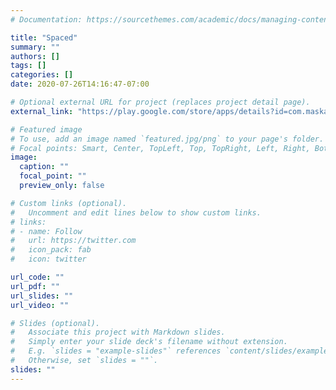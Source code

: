 ```yaml
---
# Documentation: https://sourcethemes.com/academic/docs/managing-content/

title: "Spaced"
summary: ""
authors: []
tags: []
categories: []
date: 2020-07-26T14:16:47-07:00

# Optional external URL for project (replaces project detail page).
external_link: "https://play.google.com/store/apps/details?id=com.maskaravivek.spaced&hl=en_US"

# Featured image
# To use, add an image named `featured.jpg/png` to your page's folder.
# Focal points: Smart, Center, TopLeft, Top, TopRight, Left, Right, BottomLeft, Bottom, BottomRight.
image:
  caption: ""
  focal_point: ""
  preview_only: false

# Custom links (optional).
#   Uncomment and edit lines below to show custom links.
# links:
# - name: Follow
#   url: https://twitter.com
#   icon_pack: fab
#   icon: twitter

url_code: ""
url_pdf: ""
url_slides: ""
url_video: ""

# Slides (optional).
#   Associate this project with Markdown slides.
#   Simply enter your slide deck's filename without extension.
#   E.g. `slides = "example-slides"` references `content/slides/example-slides.md`.
#   Otherwise, set `slides = ""`.
slides: ""
---
```

